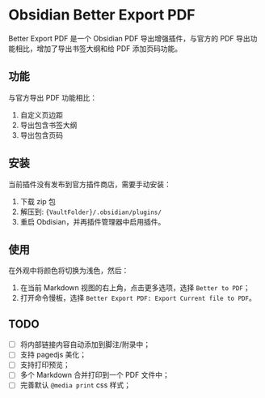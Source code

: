 # Obsidian Better Export PDF

Better Export PDF 是一个 Obsidian PDF 导出增强插件，与官方的 PDF 导出功能相比，增加了导出书签大纲和给 PDF 添加页码功能。

## 功能

与官方导出 PDF 功能相比：

1. 自定义页边距
2. 导出包含书签大纲
3. 导出包含页码

## 安装

当前插件没有发布到官方插件商店，需要手动安装：

1. 下载 zip 包
2. 解压到: `{VaultFolder}/.obsidian/plugins/`
3. 重启 Obdisian，并再插件管理器中启用插件。

## 使用

在外观中将颜色将切换为浅色，然后：

1. 在当前 Markdown 视图的右上角，点击更多选项，选择 `Better to PDF`；
2. 打开命令慢板，选择 `Better Export PDF: Export Current file to PDF`。

## TODO

- [ ] 将内部链接内容自动添加到脚注/附录中；
- [ ] 支持 pagedjs 美化；
- [ ] 支持打印预览；
- [ ] 多个 Markdown 合并打印到一个 PDF 文件中；
- [ ] 完善默认 `@media print` css 样式；
